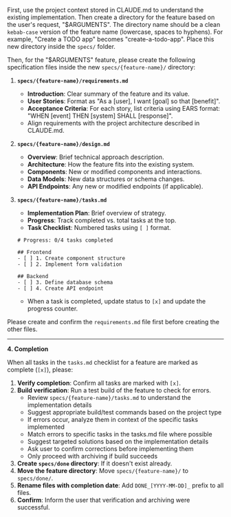 First, use the project context stored in CLAUDE.md to understand the existing implementation. Then create a directory for the feature based on the user's request, "$ARGUMENTS". The directory name should be a clean `kebab-case` version of the feature name (lowercase, spaces to hyphens). For example, "Create a TODO app" becomes "create-a-todo-app". Place this new directory inside the `specs/` folder.

Then, for the "$ARGUMENTS" feature, please create the following specification files inside the new `specs/{feature-name}/` directory:

1.  **`specs/{feature-name}/requirements.md`**
    *   **Introduction**: Clear summary of the feature and its value.
    *   **User Stories**: Format as "As a [user], I want [goal] so that [benefit]".
    *   **Acceptance Criteria**: For each story, list criteria using EARS format: "WHEN [event] THEN [system] SHALL [response]".
    *   Align requirements with the project architecture described in CLAUDE.md.

2.  **`specs/{feature-name}/design.md`**
    *   **Overview**: Brief technical approach description.
    *   **Architecture**: How the feature fits into the existing system.
    *   **Components**: New or modified components and interactions.
    *   **Data Models**: New data structures or schema changes.
    *   **API Endpoints**: Any new or modified endpoints (if applicable).

3.  **`specs/{feature-name}/tasks.md`**
    *   **Implementation Plan**: Brief overview of strategy.
    *   **Progress**: Track completed vs. total tasks at the top.
    *   **Task Checklist**: Numbered tasks using `[ ]` format.
       ```
       # Progress: 0/4 tasks completed
       
       ## Frontend
       - [ ] 1. Create component structure
       - [ ] 2. Implement form validation
       
       ## Backend
       - [ ] 3. Define database schema
       - [ ] 4. Create API endpoint
       ```
    *   When a task is completed, update status to `[x]` and update the progress counter.

Please create and confirm the `requirements.md` file first before creating the other files.

---

**4. Completion**

When all tasks in the `tasks.md` checklist for a feature are marked as complete (`[x]`), please:

1.  **Verify completion**: Confirm all tasks are marked with `[x]`.
2.  **Build verification**: Run a test build of the feature to check for errors.
    * Review `specs/{feature-name}/tasks.md` to understand the implementation details
    * Suggest appropriate build/test commands based on the project type
    * If errors occur, analyze them in context of the specific tasks implemented
    * Match errors to specific tasks in the tasks.md file where possible
    * Suggest targeted solutions based on the implementation details
    * Ask user to confirm corrections before implementing them
    * Only proceed with archiving if build succeeds
3.  **Create `specs/done` directory**: If it doesn't exist already.
4.  **Move the feature directory**: Move `specs/{feature-name}/` to `specs/done/`.
5.  **Rename files with completion date**: Add `DONE_[YYYY-MM-DD]_` prefix to all files.
6.  **Confirm**: Inform the user that verification and archiving were successful.
